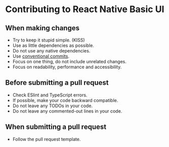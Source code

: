 # Contributing to React Native Basic UI

## When making changes
- Try to keep it stupid simple. (KISS)
- Use as little dependencies as possible.
- Do not use any native dependencies.
- Use [conventional commits](https://www.conventionalcommits.org/).
- Focus on one thing, do not include unrelated changes.
- Focus on readability, performance and accessibility.

## Before submitting a pull request
- Check ESlint and TypeScript errors.
- If possible, make your code backward compatible.
- Do not leave any TODOs in your code.
- Do not leave any commented-out lines in your code.

## When submitting a pull request
- Follow the pull request template.
